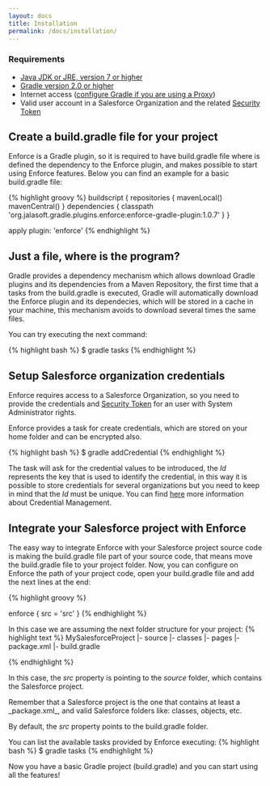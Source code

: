 ```yaml
---
layout: docs
title: Installation
permalink: /docs/installation/
---
```



### Requirements
 * [Java JDK or JRE, version 7 or higher](http://java.com/en/)
 * [Gradle version 2.0 or higher](https://gradle.org/docs/current/userguide/installation.html)
 * Internet access ([configure Gradle if you are using a Proxy](https://gradle.org/docs/current/userguide/build_environment.html))
 * Valid user account in a Salesforce Organization and the related [Security Token](https://help.salesforce.com/apex/HTViewHelpDoc?id=user_security_token.htm)

## Create a build.gradle file for your project
Enforce is a Gradle plugin, so it is required to have build.gradle file where is defined the dependency to the Enforce plugin, and makes possible to start using Enforce features. Below you can find an example for a basic build.gradle file:

{% highlight groovy %}
   buildscript {
       repositories {
           mavenLocal()
           mavenCentral()
       }
       dependencies {
           classpath 'org.jalasoft.gradle.plugins.enforce:enforce-gradle-plugin:1.0.7'
       }
   }
   
   apply plugin: 'enforce'
{% endhighlight %}

## Just a file, where is the program?
Gradle provides a dependency mechanism which allows download Gradle plugins and its dependencies from a Maven Repository, the first time that a tasks from the build.gradle is executed, Gradle will automatically download the Enforce plugin and its dependecies, which will be stored in a cache in your machine, this mechanism avoids to download several times the same files.

You can try executing the next command:

{% highlight bash %}
   $ gradle tasks
{% endhighlight %}


## Setup Salesforce organization credentials
Enforce requires access to a Salesforce Organization, so you need to provide the credentials and [Security Token](https://help.salesforce.com/apex/HTViewHelpDoc?id=user_security_token.htm) for an user with System Administrator rights.

Enforce provides a task for create credentials, which are stored on your home folder and can be encrypted also.

{% highlight bash %}
   $ gradle addCredential
{% endhighlight %}

The task will ask for the credential values to be introduced, the _Id_ represents the key that is used to identify the credential, in this way it is possible to store credentials for several organizations but you need to keep in mind that the _Id_ must be unique. You can find [here](/docs/credentials/) more information about Credential Management.


## Integrate your Salesforce project with Enforce
The easy way to integrate Enforce with your Salesforce project source code is making the build.gradle file part of your source code, that means move the build.gradle file to your project folder.
Now, you can configure on Enforce the path of your project code, open your build.gradle file and add the next lines at the end:

{% highlight groovy %}

  enforce {
    src = 'src'
  }
{% endhighlight %}

In this case we are assuming the next folder structure for your project:
{% highlight text %}
MySalesforceProject
|- source
   |- classes
   |- pages
   |- package.xml
|- build.gradle
  
{% endhighlight %}

In this case, the _src_ property is pointing to the _source_ folder, which contains the Salesforce project. 

<div class="note info">
  <p>Remember that a Salesforce project is the one that contains at least a _package.xml_, and valid Salesforce folders like: classes, objects, etc.</p>
</div>


By default, the _src_ property points to the build.gradle folder.

You can list the available tasks provided by Enforce executing:
{% highlight bash %}
   $ gradle tasks
{% endhighlight %}

Now you have a basic Gradle project (build.gradle) and you can start using all the features!